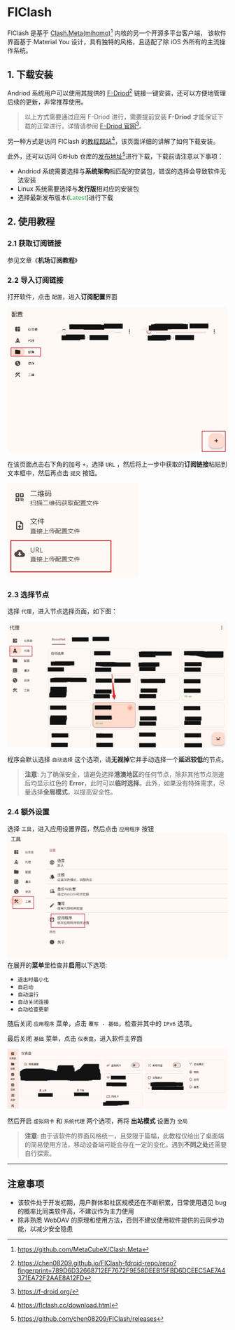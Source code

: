# FlClash

FlClash 是基于 [Clash.Meta(mihomo)][1][^1] 内核的另一个开源多平台客户端，
该软件界面基于 Material You 设计，具有独特的风格，且适配了除 iOS 外所有的主流操作系统。

## 1. 下载安装

Andriod 系统用户可以使用其提供的 [F-Driod][2][^2] 链接一键安装，还可以方便地管理后续的更新，非常推荐使用。

> 以上方式需要通过应用 F-Driod 进行，需要提前安装 **F-Driod** 才能保证下载的正常进行，详情请参阅 [F-Driod 官网][3][^3]。

另一种方式是访问 FlClash 的[教程网站][4][^4]，该页面详细的讲解了如何下载安装。

此外，还可以访问 GitHub 仓库的[发布地址][5][^5]进行下载，下载前请注意以下事项：

- Andriod 系统需要选择与**系统架构**相匹配的安装包，错误的选择会导致软件无法安装
- Linux 系统需要选择与**发行版**相对应的安装包
- 选择最新发布版本(<font color=#3cb04c>Latest</font>)进行下载

## 2. 使用教程

### 2.1 获取订阅链接

参见文章《**机场订阅教程**》

### 2.2 导入订阅链接

打开软件，点击 `配置`，进入**订阅配置**界面

![订阅配置](./res/FLC_profile_import.webp)

在该页面点击右下角的加号 `+`，选择 `URL` ，然后将上一步中获取的**订阅链接**粘贴到文本框中，然后再点击 `提交` 按钮。

![添加订阅](./res/FLC_profile_add_URL.webp)

### 2.3 选择节点

选择 `代理`，进入节点选择页面，如下图：

![选择节点](./res/FLC_node_select.webp)

程序会默认选择 `自动选择` 这个选项，请**无视掉**它并手动选择一个**延迟较低**的节点。

> **注意**: 为了确保安全，请避免选择**港澳地区**的任何节点，除非其他节点测速后均显示红色的 **Error**，此时可以**临时选择**。此外，如果没有特殊需求，尽量选择**全局模式**，以提高安全性。

### 2.4 额外设置

选择 `工具`，进入应用设置界面，然后点击 `应用程序` 按钮
![设置](./res/FLC_settings.webp)
在展开的**菜单**里检查并**启用**以下选项:

- `退出时最小化`
- `自启动`
- `自动运行`
- `自动关闭连接`
- `自动检查更新`

随后关闭 `应用程序` 菜单，点击 `覆写 - 基础`，检查并其中的 `IPv6` 选项。

最后关闭 `基础` 菜单，点击 `仪表盘`，进入软件主界面

![主菜单](./res/FLC_menu_enable.png)

然后开启 `虚拟网卡` 和 `系统代理` 两个选项，再将 **出站模式** 设置为 `全局`

> **注意**: 由于该软件的界面风格统一，且受限于篇幅，此教程仅给出了桌面端的简易使用方法，移动设备端可能会存在一定的变化，遇到**不同之处**还需要自行探索。

---

## 注意事项

- 该软件处于开发初期，用户群体和社区规模还在不断积累，日常使用遇见 bug 的概率比同类软件高，不建议作为主力使用
- 除非熟悉 WebDAV 的原理和使用方法，否则不建议使用软件提供的云同步功能，以减少安全隐患

[1]: https://github.com/MetaCubeX/Clash.Meta
[^1]: https://github.com/MetaCubeX/Clash.Meta

[2]: https://chen08209.github.io/FlClash-fdroid-repo/repo?fingerprint=789D6D32668712EF7672F9E58DEEB15FBD6DCEEC5AE7A4371EA72F2AAE8A12FD
[^2]: https://chen08209.github.io/FlClash-fdroid-repo/repo?fingerprint=789D6D32668712EF7672F9E58DEEB15FBD6DCEEC5AE7A4371EA72F2AAE8A12FD

[3]: https://f-droid.org/
[^3]: https://f-droid.org/

[4]: https://flclash.cc/download.html
[^4]: https://flclash.cc/download.html

[5]: https://github.com/chen08209/FlClash/releases
[^5]: https://github.com/chen08209/FlClash/releases